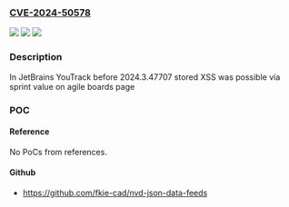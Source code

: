 ### [CVE-2024-50578](https://cve.mitre.org/cgi-bin/cvename.cgi?name=CVE-2024-50578)
![](https://img.shields.io/static/v1?label=Product&message=YouTrack&color=blue)
![](https://img.shields.io/static/v1?label=Version&message=0%3C%202024.3.47707%20&color=brighgreen)
![](https://img.shields.io/static/v1?label=Vulnerability&message=CWE-79&color=brighgreen)

### Description

In JetBrains YouTrack before 2024.3.47707 stored XSS was possible via sprint value on agile boards page

### POC

#### Reference
No PoCs from references.

#### Github
- https://github.com/fkie-cad/nvd-json-data-feeds

